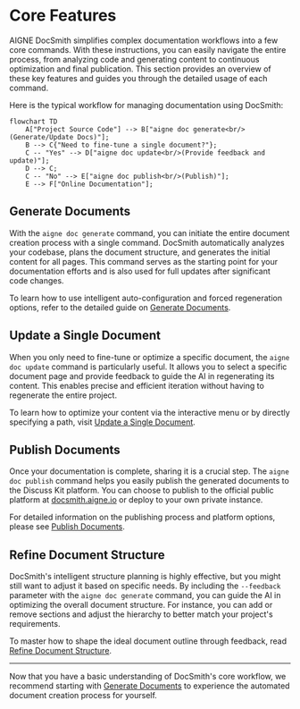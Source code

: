 # Core Features

AIGNE DocSmith simplifies complex documentation workflows into a few core commands. With these instructions, you can easily navigate the entire process, from analyzing code and generating content to continuous optimization and final publication. This section provides an overview of these key features and guides you through the detailed usage of each command.

Here is the typical workflow for managing documentation using DocSmith:

```mermaid
flowchart TD
    A["Project Source Code"] --> B["aigne doc generate<br/>(Generate/Update Docs)"];
    B --> C{"Need to fine-tune a single document?"};
    C -- "Yes" --> D["aigne doc update<br/>(Provide feedback and update)"];
    D --> C;
    C -- "No" --> E["aigne doc publish<br/>(Publish)"];
    E --> F["Online Documentation"];
```

## Generate Documents

With the `aigne doc generate` command, you can initiate the entire document creation process with a single command. DocSmith automatically analyzes your codebase, plans the document structure, and generates the initial content for all pages. This command serves as the starting point for your documentation efforts and is also used for full updates after significant code changes.

To learn how to use intelligent auto-configuration and forced regeneration options, refer to the detailed guide on [Generate Documents](./core-features-generate-docs.md).

## Update a Single Document

When you only need to fine-tune or optimize a specific document, the `aigne doc update` command is particularly useful. It allows you to select a specific document page and provide feedback to guide the AI in regenerating its content. This enables precise and efficient iteration without having to regenerate the entire project.

To learn how to optimize your content via the interactive menu or by directly specifying a path, visit [Update a Single Document](./core-features-update-document.md).

## Publish Documents

Once your documentation is complete, sharing it is a crucial step. The `aigne doc publish` command helps you easily publish the generated documents to the Discuss Kit platform. You can choose to publish to the official public platform at [docsmith.aigne.io](https://docsmith.aigne.io/app/) or deploy to your own private instance.

For detailed information on the publishing process and platform options, please see [Publish Documents](./core-features-publish-docs.md).

## Refine Document Structure

DocSmith's intelligent structure planning is highly effective, but you might still want to adjust it based on specific needs. By including the `--feedback` parameter with the `aigne doc generate` command, you can guide the AI in optimizing the overall document structure. For instance, you can add or remove sections and adjust the hierarchy to better match your project's requirements.

To master how to shape the ideal document outline through feedback, read [Refine Document Structure](./core-features-refine-structure.md).

---

Now that you have a basic understanding of DocSmith's core workflow, we recommend starting with [Generate Documents](./core-features-generate-docs.md) to experience the automated document creation process for yourself.